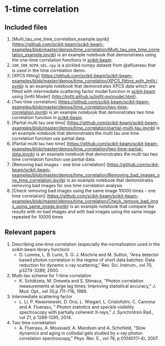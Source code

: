 
1-time correlation
==================

Included files
--------------
1. [Multi_tau_one_time_correlation_example.ipynb] (https://github.com/scikit-beam/scikit-beam-examples/blob/master/demos/time_correlation/Multi_tau_one_time_correlation_example.ipynb)
    is an example notebook that demonstrates using the one-time correlation functions in [scikit-beam](https://github.com/scikit-beam/scikit-beam).
1. ``100_500_NIPA_GEL.npy`` is a pickled numpy dataset from @afluerasu that
   is used in the time correlation demo.
1. [XPCS fitting] (https://github.com/scikit-beam/scikit-beam-examples/blob/master/demos/time_correlation/XPCS_fitting_with_lmfit.ipynb)
   is an example notebook that demonstrates XPCS data which are fitted with intermediate scattering factor model function in [scikit-beam](https://github.com/scikit-beam/scikit-beam)
   using [lmfit Model] (http://lmfit.github.io/lmfit-py/model.html).
1. [Two time correlation] (https://github.com/scikit-beam/scikit-beam-examples/blob/master/demos/time_correlation/two-time-correlation.ipynb)
   is an example notebook that demonstrates two time correlation function in [scikit-beam](https://github.com/scikit-beam/scikit-beam).
1. [Partial multi tau one time] (https://github.com/scikit-beam/scikit-beam-examples/blob/master/demos/time_correlation/partial-multi-tau.ipynb)
    is an example notebook that demonstrates the multi tau one time correlation function use partial data.
1. [Partial multi tau two time] (https://github.com/scikit-beam/scikit-beam-examples/blob/master/demos/time_correlation/two-time-partial-data.ipynb)
    is an example notebook that demonstrates the multi tau two time correlation function use partial data.
1. [Removing bad images - one time correlation] (https://github.com/scikit-beam/scikit-beam-examples/blob/master/demos/time_correlation/Removing_bad_images_one_time_correlation.ipynb)
    is an example notebook that demonstrates removing bad images for one time correlation analysis
1. [Check removing bad images using the same image 10000 times - one time correlation] (https://github.com/scikit-beam/scikit-beam-examples/blob/master/demos/time_correlation/Check_remove_bad_imgs_using_same_image.ipynb)
    is an example notebook that compare the results with no bad images and with bad images using the same image repeated for 10000 times

Relevant papers
---------------
1. Describing one-time correlation (especially the normalization used in the
   scikit-beam library function)
   - D. Lumma, L. B. Lurio, S. G. J. Mochrie and M. Sutton, "Area detector
     based photon correlation in the regime of short data batches: Data 
     reduction for dynamic x-ray scattering," Rev. Sci. Instrum., vol 70,  
     p3274-3289, 2000.
1. Multi-tau scheme for 1-time correlation
   - K. Schätzela, M. Drewela and  S. Stimaca, "Photon correlation 
     measurements at large lag times: Improving statistical accuracy," J. Mod.
     Opt., vol 35,p 711–718, 1988.
1. Intermediate scattering factor
   - L. Li, P. Kwasniewski, D. Orsi, L. Wiegart, L. Cristofolini,
     C. Caronna and A. Fluerasu, " Photon statistics and speckle
     visibility spectroscopy with partially coherent X-rays,"
     J. Synchrotron Rad., vol 21, p 1288-1295, 2014.
1. Two time correklation
   - A. Fluerasu, A. Moussaid, A. Mandsen and A. Schofield,
     "Slow dynamics and aging in collodial gels studied by x-ray photon
      correlation spectroscopy," Phys. Rev. E., vol 76, p 010401(1-4), 2007.